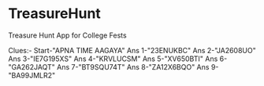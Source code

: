 # TreasureHunt
Treasure Hunt App for College Fests

Clues:-
Start-"APNA TIME AAGAYA"
Ans 1-"23ENUKBC"
Ans 2-"JA2608UO"
Ans 3-"IE7G195XS"
Ans 4-"KRVLUCSM"
Ans 5-"XV650BTI"
Ans 6-"GA262JAQT"
Ans 7-"BT9SQU74T"
Ans 8-"ZA12X6BQO"
Ans 9-"BA99JMLR2"
